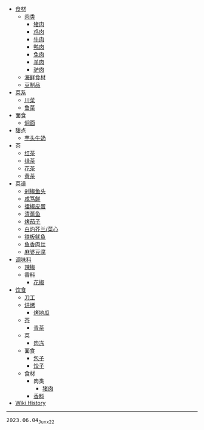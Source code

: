 - [食材](/0003_食材)
  - [肉类](/0005_食材_肉类)
    - [猪肉](/0016_食材_肉类_猪肉)
    - [鸡肉](/0011_食材_肉类_鸡肉)
    - [牛肉](/0014_食材_肉类_牛肉)
    - [鸭肉](/0010_食材_肉类_鸭肉)
    - [兔肉](/0015_食材_肉类_兔肉)
    - [羊肉](/0013_食材_肉类_羊肉)
    - [驴肉](/0012_食材_肉类_驴肉)
  - [海鲜食材](/0004_食材_海鲜)
  - [豆制品](/0006_食材_豆制品)
- [菜系](/0017_菜系)
  - [川菜](/0018_菜系_川菜)
  - [鲁菜](/0019_菜系_鲁菜)
- 面食
  - [焖面](/0021_面食_焖面)
- 甜点
  - [芋头牛奶](/0030_甜点_芋头牛奶)
- 茶
  - [红茶](/0034_茶_红茶)
  - [绿茶](/0035_茶_绿茶)
  - [花茶](/0026_茶_花茶)
  - [黄茶](/0032_茶_黄茶)
- 菜谱
  - [剁椒鱼头](/0022_菜谱_剁椒鱼头)
  - [咸笃鲜](/0024_菜谱_咸笃鲜)
  - [擂椒皮蛋](/0029_菜谱_擂椒皮蛋)
  - [清蒸鱼](/0033_菜谱_清蒸鱼)
  - [烤茄子](/0031_菜谱_烤茄子)
  - [白灼芥兰/菜心](/0027_菜谱_白灼菜心)
  - [铁板鱿鱼](/0020_菜谱_铁板鱿鱼)
  - [鱼香肉丝](/0025_菜谱_鱼香肉丝)
  - [麻婆豆腐](/0023_菜谱_麻婆豆腐)
- [调味料](/0007_调味料)
  - [辣椒](/0009_调味料_辣椒)
  - 香料
    - [花椒](/0008_调味料_香料_花椒)
- [饮食](/0045_饮食)
  - [刀工](/0044_饮食_刀工)
  - [烘烤](/0038_饮食_烘烤)
    - [烤地瓜](/0039_饮食_烘烤_烤地瓜)
  - [茶](/0040_饮食_茶)
    - [青茶](/0037_饮食_茶_青茶)
  - 菜
    - [肉冻](/0041_饮食_菜_肉冻)
  - 面食
    - [包子](/0028_饮食_面食_包子)
    - [饺子](/0042_饮食_面食_饺子)
  - 食材
    - 肉类
      - [猪肉](/0016_饮食_食材_肉类_猪肉)
    - [香料](/0036_饮食_食材_香料)
- [Wiki History](/hist)

---
<kbd>2023.06.04<sub>Junx22</sub></kbd>
